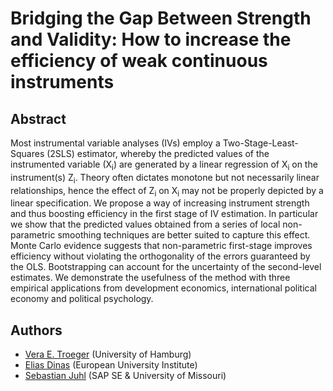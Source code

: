 # Bridging the Gap Between Strength and Validity: How to increase the efficiency of weak continuous instruments

## Abstract
Most instrumental variable analyses (IVs) employ a Two-Stage-Least-Squares (2SLS) estimator, whereby the predicted values of the instrumented variable (X<sub>i</sub>) are generated by a linear regression of X<sub>i</sub> on the instrument(s) Z<sub>i</sub>. Theory often dictates monotone but not necessarily linear relationships, hence the effect of Z<sub>i</sub> on X<sub>i</sub> may not be properly depicted by a linear specification. We propose a way of increasing instrument strength and thus boosting efficiency in the first stage of IV estimation. In particular we show that the predicted values obtained from a series of local non-parametric smoothing techniques are better suited to capture this effect. Monte Carlo evidence suggests that non-parametric first-stage improves efficiency without violating the orthogonality of the errors guaranteed by the OLS. Bootstrapping can account for the uncertainty of the second-level estimates. We demonstrate the usefulness of the method with three empirical applications from development economics, international political economy and political psychology. 

## Authors
- [Vera E. Troeger](https://www.wiso.uni-hamburg.de/fachbereich-sowi/professuren/troeger/team/troeger-vera.html) (University of Hamburg)
- [Elias Dinas](https://www.eui.eu/DepartmentsAndCentres/PoliticalAndSocialSciences/People/Professors/Dinas) (European University Institute)
- [Sebastian Juhl](http://www.sebastianjuhl.com) (SAP SE & University of Missouri)
